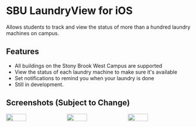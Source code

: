 # SBU LaundryView for iOS
Allows students to track and view the status of more than a hundred laundry machines on campus.

## Features
- All buildings on the Stony Brook West Campus are supported
- View the status of each laundry machine to make sure it's available
- Set notifications to remind you when your laundry is done
- Still in development.

## Screenshots (Subject to Change)
<div style="display:flex;" >
    <img width="33%" src="https://i.imgur.com/26JHCMw.png">
    <img width="33%" src="https://i.imgur.com/nC87zDP.png">
    <img width="33%" src="https://i.imgur.com/4yUv8Sp.png">

</div>
